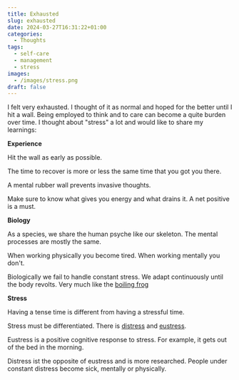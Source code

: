 ```yaml
---
title: Exhausted
slug: exhausted
date: 2024-03-27T16:31:22+01:00
categories:
  - Thoughts
tags:
  - self-care
  - management
  - stress
images:
  - /images/stress.png
draft: false
---
```

I felt very exhausted. I thought of it as normal and hoped for the better until I hit a wall. Being employed to think and to care can become a quite burden over time. I thought about "stress" a lot and would like to share my learnings:

<!--more-->

**Experience**

Hit the wall as early as possible.

The time to recover is more or less the same time that you got you there.

A mental rubber wall prevents invasive thoughts.

Make sure to know what gives you energy and what drains it. A net positive is a must.

**Biology**

As a species, we share the human psyche like our skeleton. The mental processes are mostly the same.

When working physically you become tired. When working mentally you don't.

Biologically we fail to handle constant stress. We adapt continuously until the body revolts. Very much like the [boiling frog](https://en.wikipedia.org/wiki/Boiling_frog)

**Stress**

Having a tense time is different from having a stressful time.

Stress must be differentiated. There is [distress](https://en.wikipedia.org/wiki/Distress_(medicine)) and [eustress](https://en.wikipedia.org/wiki/Eustress).

Eustress is a positive cognitive response to stress. For  example, it gets out of the bed in the morning.

Distress ist the opposite of eustress and is more researched. People under constant distress become sick, mentally or physically.
